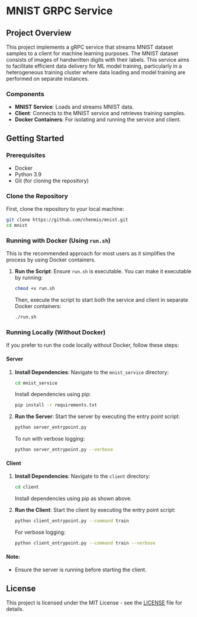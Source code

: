 # MNIST GRPC Service

## Project Overview
This project implements a gRPC service that streams MNIST dataset samples to a client for machine learning purposes. The MNIST dataset consists of images of handwritten digits with their labels. This service aims to facilitate efficient data delivery for ML model training, particularly in a heterogeneous training cluster where data loading and model training are performed on separate instances.

### Components
- **MNIST Service**: Loads and streams MNIST data.
- **Client**: Connects to the MNIST service and retrieves training samples.
- **Docker Containers**: For isolating and running the service and client.

## Getting Started

### Prerequisites
- Docker
- Python 3.9
- Git (for cloning the repository)

### Clone the Repository
First, clone the repository to your local machine:
```bash
git clone https://github.com/chenmis/mnist.git
cd mnist
```

### Running with Docker (Using `run.sh`)
This is the recommended approach for most users as it simplifies the process by using Docker containers.

1. **Run the Script**: 
   Ensure `run.sh` is executable. You can make it executable by running:
   ```bash
   chmod +x run.sh
   ```
   Then, execute the script to start both the service and client in separate Docker containers:
   ```bash
   ./run.sh
   ```

### Running Locally (Without Docker)
If you prefer to run the code locally without Docker, follow these steps:

#### Server

1. **Install Dependencies**:
   Navigate to the `mnist_service` directory:
   ```bash
   cd mnist_service
   ```
   Install dependencies using pip:
   ```bash
   pip install -r requirements.txt
   ```

2. **Run the Server**:
   Start the server by executing the entry point script:
   ```bash
   python server_entrypoint.py
   ```
   To run with verbose logging:
   ```bash
   python server_entrypoint.py --verbose
   ```

#### Client

1. **Install Dependencies**:
   Navigate to the `client` directory:
   ```bash
   cd client
   ```
   Install dependencies using pip as shown above.

2. **Run the Client**:
   Start the client by executing the entry point script:
   ```bash
   python client_entrypoint.py --command train
   ```
   For verbose logging:
   ```bash
   python client_entrypoint.py --command train --verbose
   ```

#### Note:
- Ensure the server is running before starting the client.

## License
This project is licensed under the MIT License - see the [LICENSE](LICENSE) file for details.
